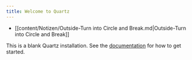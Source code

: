 ```yaml
---
title: Welcome to Quartz
---
```


- [[content/Notizen/Outside-Turn into Circle and Break.md|Outside-Turn into Circle and Break]]





This is a blank Quartz installation.
See the [documentation](https://quartz.jzhao.xyz) for how to get started.
